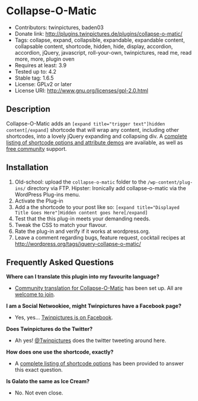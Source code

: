 Collapse-O-Matic
================

* Contributors: twinpictures, baden03
* Donate link: http://plugins.twinpictures.de/plugins/collapse-o-matic/
* Tags: collapse, expand, collapsible, expandable, expandable content, collapsable content, shortcode, hidden, hide, display, accordion, accordion, jQuery, javascript, roll-your-own, twinpictures, read me, read more, more, plugin oven
* Requires at least: 3.9
* Tested up to: 4.2
* Stable tag: 1.6.5
* License: GPLv2 or later
* License URI: http://www.gnu.org/licenses/gpl-2.0.html

Description
-----------

Collapse-O-Matic adds an `[expand title="trigger text"]hidden content[/expand]` shortcode that will wrap any content, including other shortcodes, into a lovely jQuery expanding and collapsing div.  A <a href='http://plugins.twinpictures.de/plugins/collapse-o-matic/documentation/'>complete listing of shortcode options and attribute demos</a> are available, as well as <a href='http://wordpress.org/support/plugin/jquery-collapse-o-matic'>free community</a> support.

Installation
------------

1. Old-school: upload the `collapse-o-matic` folder to the `/wp-content/plug-ins/` directory via FTP.  Hipster: Ironically add collapse-o-matic via the WordPress Plug-ins menu.
1. Activate the Plug-in
1. Add a the shortcode to your post like so: `[expand title="Displayed Title Goes Here"]Hidden content goes here[/expand]`
1. Test that the this plug-in meets your demanding needs.
1. Tweak the CSS to match your flavour.
1. Rate the plug-in and verify if it works at wordpress.org.
1. Leave a comment regarding bugs, feature request, cocktail recipes at http://wordpress.org/tags/jquery-collapse-o-matic/

Frequently Asked Questions
--------------------------

<b>Where can I translate this plugin into my favourite language?</b>
* <a href='http://translate.twinpictures.de/projects/colomat'>Community translation for Collapse-O-Matic</a> has been set up. All are <a href='http://translate.twinpictures.de/wordpress/wp-login.php?action=register'>welcome to join</a>.

<b>I am a Social Netwookiee, might Twinpictures have a Facebook page?</b>
* Yes, yes... <a href='http://www.facebook.com/twinpictures'>Twinpictures is on Facebook</a>.

<b>Does Twinpictures do the Twitter?</b>
* Ah yes! <a href='http://twitter.com/#!/twinpictures'>@Twinpictures</a> does the twitter tweeting around here.

<b>How does one use the shortcode, exactly?</b>
* A <a href='http://plugins.twinpictures.de/plugins/collapse-o-matic/documentation/'>complete listing of shortcode options</a> has been provided to answer this exact question.

<b>Is Galato the same as Ice Cream?</b>
* No. Not even close.